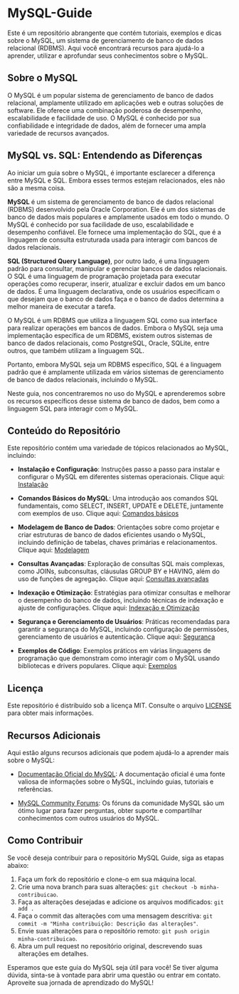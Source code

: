 # MySQL-Guide

Este é um repositório abrangente que contém tutoriais, exemplos e dicas sobre o MySQL, um sistema de gerenciamento de banco de dados relacional (RDBMS). Aqui você encontrará recursos para ajudá-lo a aprender, utilizar e aprofundar seus conhecimentos sobre o MySQL.

## Sobre o MySQL

O MySQL é um popular sistema de gerenciamento de banco de dados relacional, amplamente utilizado em aplicações web e outras soluções de software. Ele oferece uma combinação poderosa de desempenho, escalabilidade e facilidade de uso. O MySQL é conhecido por sua confiabilidade e integridade de dados, além de fornecer uma ampla variedade de recursos avançados.

## MySQL vs. SQL: Entendendo as Diferenças

Ao iniciar um guia sobre o MySQL, é importante esclarecer a diferença entre MySQL e SQL. Embora esses termos estejam relacionados, eles não são a mesma coisa.

**MySQL** é um sistema de gerenciamento de banco de dados relacional (RDBMS) desenvolvido pela Oracle Corporation. Ele é um dos sistemas de banco de dados mais populares e amplamente usados em todo o mundo. O MySQL é conhecido por sua facilidade de uso, escalabilidade e desempenho confiável. Ele fornece uma implementação do SQL, que é a linguagem de consulta estruturada usada para interagir com bancos de dados relacionais.

**SQL (Structured Query Language)**, por outro lado, é uma linguagem padrão para consultar, manipular e gerenciar bancos de dados relacionais. O SQL é uma linguagem de programação projetada para executar operações como recuperar, inserir, atualizar e excluir dados em um banco de dados. É uma linguagem declarativa, onde os usuários especificam o que desejam que o banco de dados faça e o banco de dados determina a melhor maneira de executar a tarefa.

O MySQL é um RDBMS que utiliza a linguagem SQL como sua interface para realizar operações em bancos de dados. Embora o MySQL seja uma implementação específica de um RDBMS, existem outros sistemas de banco de dados relacionais, como PostgreSQL, Oracle, SQLite, entre outros, que também utilizam a linguagem SQL.

Portanto, embora MySQL seja um RDBMS específico, SQL é a linguagem padrão que é amplamente utilizada em vários sistemas de gerenciamento de banco de dados relacionais, incluindo o MySQL.

Neste guia, nos concentraremos no uso do MySQL e aprenderemos sobre os recursos específicos desse sistema de banco de dados, bem como a linguagem SQL para interagir com o MySQL.

## Conteúdo do Repositório

Este repositório contém uma variedade de tópicos relacionados ao MySQL, incluindo:

- **Instalação e Configuração**:
Instruções passo a passo para instalar e configurar o MySQL em diferentes sistemas operacionais. Clique aqui: [Instalação](./instalação.md)

- **Comandos Básicos do MySQL**: Uma introdução aos comandos SQL fundamentais, como SELECT, INSERT, UPDATE e DELETE, juntamente com exemplos de uso. Clique aqui: [Comandos básicos](./comandos.md)

- **Modelagem de Banco de Dados**: Orientações sobre como projetar e criar estruturas de banco de dados eficientes usando o MySQL, incluindo definição de tabelas, chaves primárias e relacionamentos. Clique aqui: [Modelagem](./modelagem.md)

- **Consultas Avançadas**: Exploração de consultas SQL mais complexas, como JOINs, subconsultas, cláusulas GROUP BY e HAVING, além do uso de funções de agregação. Clique aqui: [Consultas avançadas](./consultas_avancadas.md)

- **Indexação e Otimização**: Estratégias para otimizar consultas e melhorar o desempenho do banco de dados, incluindo técnicas de indexação e ajuste de configurações. Clique aqui: [Indexação e Otimização](./index_otimi.md)

- **Segurança e Gerenciamento de Usuários**: Práticas recomendadas para garantir a segurança do MySQL, incluindo configuração de permissões, gerenciamento de usuários e autenticação. Clique aqui: [Segurança](./segurança.md)

- **Exemplos de Código**: Exemplos práticos em várias linguagens de programação que demonstram como interagir com o MySQL usando bibliotecas e drivers populares. Clique aqui: [Exemplos](./exemplos.md)

## Licença

Este repositório é distribuído sob a licença MIT. Consulte o arquivo [LICENSE](./LICENSE) para obter mais informações.

## Recursos Adicionais

Aqui estão alguns recursos adicionais que podem ajudá-lo a aprender mais sobre o MySQL:

- [Documentação Oficial do MySQL](https://dev.mysql.com/doc/): A documentação oficial é uma fonte valiosa de informações sobre o MySQL, incluindo guias, tutoriais e referências.

- [MySQL Community Forums](https://forums.mysql.com/): Os fóruns da comunidade MySQL são um ótimo lugar para fazer perguntas, obter suporte e compartilhar conhecimentos com outros usuários do MySQL.

## Como Contribuir

Se você deseja contribuir para o repositório MySQL Guide, siga as etapas abaixo:

1. Faça um fork do repositório e clone-o em sua máquina local.
2. Crie uma nova branch para suas alterações: `git checkout -b minha-contribuicao`.
3. Faça as alterações desejadas e adicione os arquivos modificados: `git add .`
4. Faça o commit das alterações com uma mensagem descritiva: `git commit -m "Minha contribuição: Descrição das alterações"`.
5. Envie suas alterações para o repositório remoto: `git push origin minha-contribuicao`.
6. Abra um pull request no repositório original, descrevendo suas alterações em detalhes.


Esperamos que este guia do MySQL seja útil para você! Se tiver alguma dúvida, sinta-se à vontade para abrir uma questão ou entrar em contato. Aproveite sua jornada de aprendizado do MySQL!




